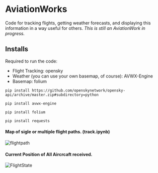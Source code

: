 # AviationWorks
Code for tracking flights, getting weather forecasts, and displaying this information in a way useful for others. *This is still an AviationWork in progress.*

## Installs
Required to run the code:
- Flight Tracking:
opensky
- Weather (you can use your own basemap, of course):
AVWX-Engine
- Basemap:
folium



```
pip install https://github.com/openskynetwork/opensky-api/archive/master.zip#subdirectory=python

pip install avwx-engine

pip install folium

pip install requests

```
#### Map of sigle or multiple flight paths. (track.ipynb)
![flightpath](https://github.com/gcm107/AviationWorks/assets/60047556/bbe1b932-3a5f-488a-accc-239b26c24e6b)

#### Current Position of All Aircrcaft received. 
![FlightState](https://github.com/gcm107/AviationWorks/assets/60047556/9228e594-7438-47f4-883e-3024b923d9b2)
